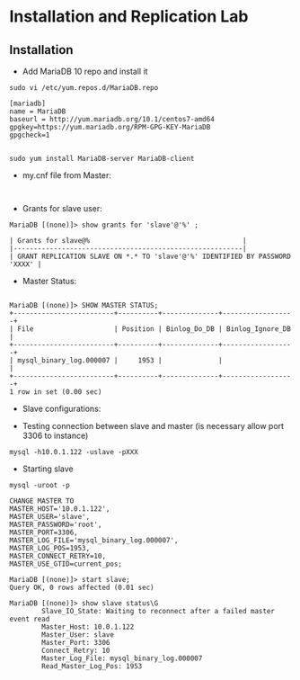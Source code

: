 # Installation and Replication Lab

## Installation

- Add MariaDB 10 repo and install it

``` 
sudo vi /etc/yum.repos.d/MariaDB.repo

[mariadb]
name = MariaDB
baseurl = http://yum.mariadb.org/10.1/centos7-amd64
gpgkey=https://yum.mariadb.org/RPM-GPG-KEY-MariaDB
gpgcheck=1


sudo yum install MariaDB-server MariaDB-client

```

- my.cnf file from Master:

```
	

```

- Grants for slave user:


```
MariaDB [(none)]> show grants for 'slave'@'%' ;

| Grants for slave@%                                      |
|---------------------------------------------------------|
| GRANT REPLICATION SLAVE ON *.* TO 'slave'@'%' IDENTIFIED BY PASSWORD 'XXXX' |
```

- Master Status:

```

MariaDB [(none)]> SHOW MASTER STATUS;
+-------------------------+----------+--------------+------------------+
| File                    | Position | Binlog_Do_DB | Binlog_Ignore_DB |
+-------------------------+----------+--------------+------------------+
| mysql_binary_log.000007 |     1953 |              |                  |
+-------------------------+----------+--------------+------------------+
1 row in set (0.00 sec)

```

- Slave configurations:

* Testing connection between slave and master (is necessary allow port 3306 to instance)


```
mysql -h10.0.1.122 -uslave -pXXX

```

* Starting slave

```
mysql -uroot -p

CHANGE MASTER TO
MASTER_HOST='10.0.1.122',
MASTER_USER='slave',
MASTER_PASSWORD='root',
MASTER_PORT=3306,
MASTER_LOG_FILE='mysql_binary_log.000007',
MASTER_LOG_POS=1953,
MASTER_CONNECT_RETRY=10,
MASTER_USE_GTID=current_pos;

MariaDB [(none)]> start slave;
Query OK, 0 rows affected (0.01 sec)

MariaDB [(none)]> show slave status\G
		Slave_IO_State: Waiting to reconnect after a failed master event read
		Master_Host: 10.0.1.122
		Master_User: slave
		Master_Port: 3306
		Connect_Retry: 10
		Master_Log_File: mysql_binary_log.000007
		Read_Master_Log_Pos: 1953
```

